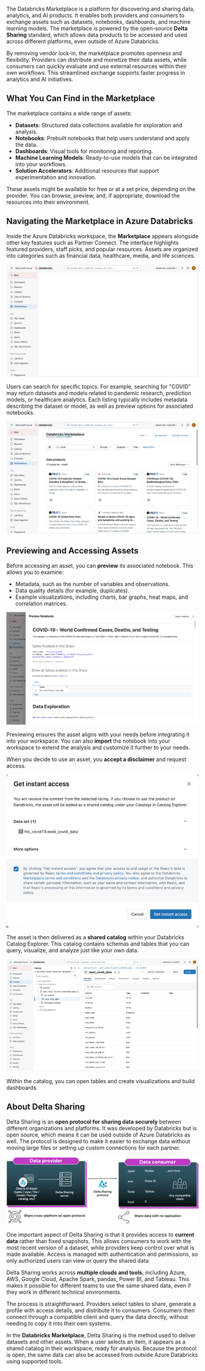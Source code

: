 The Databricks Marketplace is a platform for discovering and sharing data, analytics, and AI products. It enables both providers and consumers to exchange assets such as datasets, notebooks, dashboards, and machine learning models. The marketplace is powered by the open-source **Delta Sharing** standard, which allows data products to be accessed and used across different platforms, even outside of Azure Databricks.

By removing vendor lock-in, the marketplace promotes openness and flexibility. Providers can distribute and monetize their data assets, while consumers can quickly evaluate and use external resources within their own workflows. This streamlined exchange supports faster progress in analytics and AI initiatives.

## What You Can Find in the Marketplace

The marketplace contains a wide range of assets:

* **Datasets**: Structured data collections available for exploration and analysis.
* **Notebooks**: Prebuilt notebooks that help users understand and apply the data.
* **Dashboards**: Visual tools for monitoring and reporting.
* **Machine Learning Models**: Ready-to-use models that can be integrated into your workflows.
* **Solution Accelerators**: Additional resources that support experimentation and innovation.

These assets might be available for free or at a set price, depending on the provider. You can browse, preview, and, if appropriate, download the resources into their environment.

## Navigating the Marketplace in Azure Databricks

Inside the Azure Databricks workspace, the **Marketplace** appears alongside other key features such as Partner Connect. The interface highlights featured providers, staff picks, and popular resources. Assets are organized into categories such as financial data, healthcare, media, and life sciences.

![Screenshot of Azure Databricks Marketplace (with content).](../media/market-place-no-content.png)

Users can search for specific topics. For example, searching for "COVID" may return datasets and models related to pandemic research, prediction models, or healthcare analytics. Each listing typically includes metadata describing the dataset or model, as well as preview options for associated notebooks.

![Screenshot of Azure Databricks Marketplace (searching for COVID).](../media/market-place-search-covid.png)

## Previewing and Accessing Assets

Before accessing an asset, you can **preview** its associated notebook. This allows you to examine:

* Metadata, such as the number of variables and observations.
* Data quality details (for example, duplicates).
* Example visualizations, including charts, bar graphs, heat maps, and correlation matrices.

![Screenshot of Azure Databricks Marketplace (preview notebook).](../media/market-place-preview-notebook.png)

Previewing ensures the asset aligns with your needs before integrating it into your workspace. You can also **import** the notebook into your workspace to extend the analysis and customize it further to your needs.

When you decide to use an asset, you **accept a disclaimer** and request access. 

![Screenshot of Azure Databricks Marketplace (get instant access).](../media/market-place-get-instant-access.png)

The asset is then delivered as a **shared catalog** within your Databricks Catalog Explorer. This catalog contains schemas and tables that you can query, visualize, and analyze just like your own data.

![Screenshot of Azure Databricks Catalog.](../media/catalog-delta-shares-received.png)

Within the catalog, you can open tables and create visualizations and build dashboards.

## About Delta Sharing

Delta Sharing is an **open protocol for sharing data securely** between different organizations and platforms. It was developed by Databricks but is open source, which means it can be used outside of Azure Databricks as well. The protocol is designed to make it easier to exchange data without moving large files or setting up custom connections for each partner.

![Diagram showing the concept of Delta Sharing.](../media/delta-sharing-no-logo.png)

One important aspect of Delta Sharing is that it provides access to **current data** rather than fixed snapshots. This allows consumers to work with the most recent version of a dataset, while providers keep control over what is made available. Access is managed with authentication and permissions, so only authorized users can view or query the shared data.

Delta Sharing works across **multiple clouds and tools**, including Azure, AWS, Google Cloud, Apache Spark, pandas, Power BI, and Tableau. This makes it possible for different teams to use the same shared data, even if they work in different technical environments.

The process is straightforward. Providers select tables to share, generate a profile with access details, and distribute it to consumers. Consumers then connect through a compatible client and query the data directly, without needing to copy it into their own systems.

In the **Databricks Marketplace**, Delta Sharing is the method used to deliver datasets and other assets. When a user selects an item, it appears as a shared catalog in their workspace, ready for analysis. Because the protocol is open, the same data can also be accessed from outside Azure Databricks using supported tools.